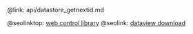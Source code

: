 @link: api/datastore_getnextid.md

@seolinktop: [web control library](https://webix.com)
@seolink: [dataview download](https://webix.com/widget/dataview/)